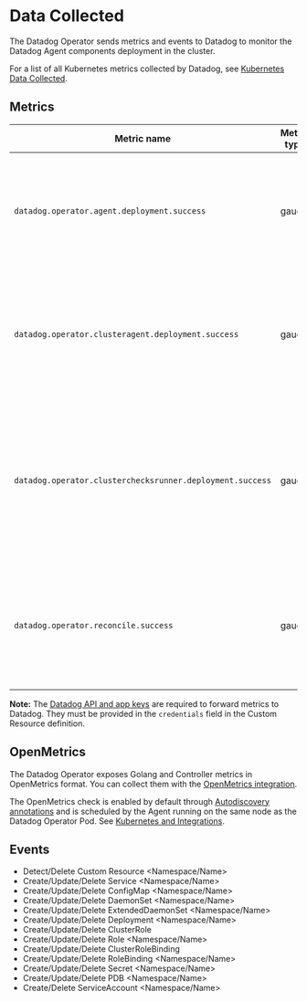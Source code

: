 # Data Collected

The Datadog Operator sends metrics and events to Datadog to monitor the Datadog Agent components deployment in the cluster.

For a list of all Kubernetes metrics collected by Datadog, see [Kubernetes Data Collected][4].

## Metrics

| Metric name                                              | Metric type | Description                                                                                                                         |
| -------------------------------------------------------- | ----------- | ----------------------------------------------------------------------------------------------------------------------------------- |
| `datadog.operator.agent.deployment.success`              | gauge       | `1` if the desired number of Agent replicas equals the number of available Agent pods, `0` otherwise.                               |
| `datadog.operator.clusteragent.deployment.success`       | gauge       | `1` if the desired number of Cluster Agent replicas equals the number of available Cluster Agent pods, `0` otherwise.               |
| `datadog.operator.clusterchecksrunner.deployment.success` | gauge       | `1` if the desired number of Cluster Check Runner replicas equals the number of available Cluster Check Runner pods, `0` otherwise. |
| `datadog.operator.reconcile.success`                     | gauge       | `1` if the last recorded reconcile error is null, `0` otherwise. The `reconcile_err` tag describes the last recorded error.         |

**Note:** The [Datadog API and app keys][1] are required to forward metrics to Datadog. They must be provided in the `credentials` field in the Custom Resource definition.

## OpenMetrics

The Datadog Operator exposes Golang and Controller metrics in OpenMetrics format. You can collect them with the [OpenMetrics integration][2].

The OpenMetrics check is enabled by default through [Autodiscovery annotations][3] and is scheduled by the Agent running on the same node as the Datadog Operator Pod. See [Kubernetes and Integrations][5].

## Events

- Detect/Delete Custom Resource <Namespace/Name>
- Create/Update/Delete Service <Namespace/Name>
- Create/Update/Delete ConfigMap <Namespace/Name>
- Create/Update/Delete DaemonSet <Namespace/Name>
- Create/Update/Delete ExtendedDaemonSet <Namespace/Name>
- Create/Update/Delete Deployment <Namespace/Name>
- Create/Update/Delete ClusterRole </Name>
- Create/Update/Delete Role <Namespace/Name>
- Create/Update/Delete ClusterRoleBinding </Name>
- Create/Update/Delete RoleBinding <Namespace/Name>
- Create/Update/Delete Secret <Namespace/Name>
- Create/Update/Delete PDB <Namespace/Name>
- Create/Delete ServiceAccount <Namespace/Name>

[1]: https://docs.datadoghq.com/account_management/api-app-keys/
[2]: https://docs.datadoghq.com/integrations/openmetrics/
[3]: ./chart/datadog-operator/templates/deployment.yaml
[4]: https://docs.datadoghq.com/containers/kubernetes/data_collected/
[5]: https://docs.datadoghq.com/containers/kubernetes/integrations/?tab=annotations